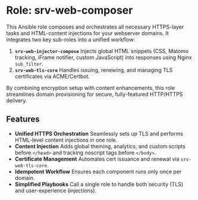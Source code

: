 # Role: srv-web-composer

This Ansible role composes and orchestrates all necessary HTTPS-layer tasks and HTML-content injections for your webserver domains. It integrates two key sub-roles into a unified workflow:

1. **`srv-web-injector-compose`**
   Injects global HTML snippets (CSS, Matomo tracking, iFrame notifier, custom JavaScript) into responses using Nginx `sub_filter`.
2. **`srv-web-tls-core`**
   Handles issuing, renewing, and managing TLS certificates via ACME/Certbot.

By combining encryption setup with content enhancements, this role streamlines domain provisioning for secure, fully-featured HTTP/HTTPS delivery.

## Features

* **Unified HTTPS Orchestration**
  Seamlessly sets up TLS and performs HTML-level content injections in one role.
* **Content Injection**
  Adds global theming, analytics, and custom scripts before `</head>` and tracking noscript tags before `</body>`.
* **Certificate Management**
  Automates cert issuance and renewal via `srv-web-tls-core`.
* **Idempotent Workflow**
  Ensures each component runs only once per domain.
* **Simplified Playbooks**
  Call a single role to handle both security (TLS) and user-experience (injections).
